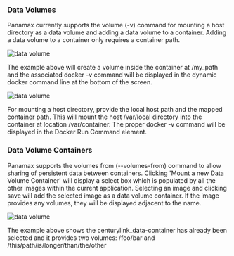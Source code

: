 ### Data Volumes
Panamax currently supports the volume (-v) command for mounting a host directory as a data volume and adding a data volume to a container. Adding a data volume to a container only requires a container path.

![data volume](http://panamax.ca.tier3.io/wiki_volumes/container.png)

The example above will create a volume inside the container at /my_path and the associated docker -v command will be displayed in the dynamic docker command line at the bottom of the screen.

![data volume](http://panamax.ca.tier3.io/wiki_volumes/host-container.png)

For mounting a host directory, provide the local host path and the mapped container path. This will mount the host /var/local directory into the container at location /var/container. The proper docker -v command will be displayed in the Docker Run Command element.

### Data Volume Containers
Panamax supports the volumes from (--volumes-from) command to allow sharing of persistent data between containers. Clicking 'Mount a new Data Volume Container' will display a select box which is populated by all the other images within the current application. Selecting an image and clicking save will add the selected image as a data volume container. If the image provides any volumes, they will be displayed adjacent to the name.

![data volume](http://panamax.ca.tier3.io/wiki_volumes/volumes_from.png)

The example above shows the centurylink_data-container has already been selected and it provides two volumes: /foo/bar and /this/path/is/longer/than/the/other